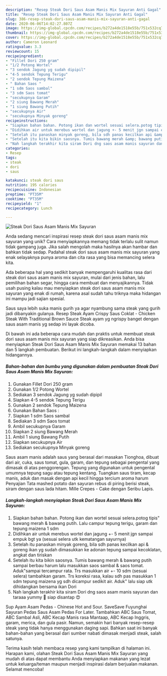 ```yaml
---
description: "Resep Steak Dori Saus Asam Manis Mix Sayuran Anti Gagal"
title: "Resep Steak Dori Saus Asam Manis Mix Sayuran Anti Gagal"
slug: 386-resep-steak-dori-saus-asam-manis-mix-sayuran-anti-gagal
date: 2020-06-06T14:02:27.807Z
image: https://img-global.cpcdn.com/recipes/b272a4de1518e55b/751x532cq70/steak-dori-saus-asam-manis-mix-sayuran-foto-resep-utama.jpg
thumbnail: https://img-global.cpcdn.com/recipes/b272a4de1518e55b/751x532cq70/steak-dori-saus-asam-manis-mix-sayuran-foto-resep-utama.jpg
cover: https://img-global.cpcdn.com/recipes/b272a4de1518e55b/751x532cq70/steak-dori-saus-asam-manis-mix-sayuran-foto-resep-utama.jpg
author: Cameron Leonard
ratingvalue: 3.3
reviewcount: 15
recipeingredient:
- "Fillet Dori 250 gram"
- "1/2 Potong Wortel"
- "3 sendok Jagung yg sudah dipipil"
- "4-5 sendok Tepung Terigu"
- "2 sendok Tepung Maizena"
- " Bahan Saos "
- "1 sdm Saos sambal"
- "3 sdm Saos tomat"
- "secukupnya Garam"
- "2 siung Bawang Merah"
- "1 siung Bawang Putih"
- "secukupnya Air"
- "secukupnya Minyak goreng"
recipeinstructions:
- "Siapkan bahan bahan. Potong ikan dan wortel sesuai selera.potog tipis&#34; bawang merah &amp; bawang putih. Lalu campur tepung terigu, garam dan tepung maizena 1 sdm"
- "Didihkan air untuk merebus wortel dan jagung +- 5 menit jgn sampai empuk bgt ya (sesuai selera utk kematangan sayurnya)"
- "Setelah itu panaskan minyak goreng, bila sdh panas kecilkan api &amp; goreng ikan yg sudah dimasukkan ke adonan tepung sampai kecoklatan, angkat dan tiriskan"
- "Setelah itu kita bikin saosnya. Tumis bawang merah &amp; bawang putih sampai berbau harum lalu masukkan saos sambal &amp; saos tomat. Aduk&#34;sampai tercampur rata. Trs masukkan air +- 10 sdm (sesuai selera) tambahkan garam. Trs koreksi rasa, kalau sdh pas masukkan 1 sdm tepung maizena yg sdh dicampur sedikit air. Aduk&#34; lalu siap utk dihidangkan bersama ikan Dori"
- "Nah langkah terakhir kita siram Dori dng saos asam manis sayuran dan taraaa yummy 🤤 siap disantap 😍"
categories:
- Resep
tags:
- steak
- dori
- saus

katakunci: steak dori saus 
nutrition: 195 calories
recipecuisine: Indonesian
preptime: "PT35M"
cooktime: "PT35M"
recipeyield: "1"
recipecategory: Lunch

---
```



![Steak Dori Saus Asam Manis Mix Sayuran](https://img-global.cpcdn.com/recipes/b272a4de1518e55b/751x532cq70/steak-dori-saus-asam-manis-mix-sayuran-foto-resep-utama.jpg)

Anda sedang mencari inspirasi resep steak dori saus asam manis mix sayuran yang unik? Cara menyiapkannya memang tidak terlalu sulit namun tidak gampang juga. Jika salah mengolah maka hasilnya akan hambar dan bahkan tidak sedap. Padahal steak dori saus asam manis mix sayuran yang enak selayaknya punya aroma dan cita rasa yang bisa memancing selera kita.

Ada beberapa hal yang sedikit banyak mempengaruhi kualitas rasa dari steak dori saus asam manis mix sayuran, mulai dari jenis bahan, lalu pemilihan bahan segar, hingga cara membuat dan menyajikannya. Tidak usah pusing kalau mau menyiapkan steak dori saus asam manis mix sayuran yang enak di rumah, karena asal sudah tahu triknya maka hidangan ini mampu jadi sajian spesial.

Saus saya lebih suka manis gurih ya agar nyambung sama steak yang gurih jadi dibanyakin gulanya. Resep Steak Ayam Crispy Saus Coklat - Chicken Steak With Traditional Brown Sauce Steak ayam yg ngrispy banget dengan saus asam manis yg sedap ini layak dicoba.


Di bawah ini ada beberapa cara mudah dan praktis untuk membuat steak dori saus asam manis mix sayuran yang siap dikreasikan. Anda bisa menyiapkan Steak Dori Saus Asam Manis Mix Sayuran memakai 13 bahan dan 5 langkah pembuatan. Berikut ini langkah-langkah dalam menyiapkan hidangannya.

<!--inarticleads1-->

##### Bahan-bahan dan bumbu yang digunakan dalam pembuatan Steak Dori Saus Asam Manis Mix Sayuran:

1. Gunakan Fillet Dori 250 gram
1. Gunakan 1/2 Potong Wortel
1. Sediakan 3 sendok Jagung yg sudah dipipil
1. Siapkan 4-5 sendok Tepung Terigu
1. Gunakan 2 sendok Tepung Maizena
1. Gunakan  Bahan Saos :
1. Siapkan 1 sdm Saos sambal
1. Sediakan 3 sdm Saos tomat
1. Ambil secukupnya Garam
1. Siapkan 2 siung Bawang Merah
1. Ambil 1 siung Bawang Putih
1. Siapkan secukupnya Air
1. Sediakan secukupnya Minyak goreng


Saus asam manis adalah saus yang berasal dari masakan Tionghoa, dibuat dari air, cuka, saus tomat, gula, garam, dan tepung sebagai pengental yang dimasak di atas penggorengan. Tepung yang digunakan untuk pengental umumnya tepung sagu atau tepung kentang. Tuangkan saus tiram, kecap manis, aduk dan masak dengan api kecil hingga tercium aroma harum Penyajian Tata mashed potato dan sayuran rebus di piring berisi steak, siram dengan saus lada hitam. Mille Crepes - Cake dengan Seribu Lapis. 

<!--inarticleads2-->

##### Langkah-langkah menyiapkan Steak Dori Saus Asam Manis Mix Sayuran:

1. Siapkan bahan bahan. Potong ikan dan wortel sesuai selera.potog tipis&#34; bawang merah &amp; bawang putih. Lalu campur tepung terigu, garam dan tepung maizena 1 sdm
1. Didihkan air untuk merebus wortel dan jagung +- 5 menit jgn sampai empuk bgt ya (sesuai selera utk kematangan sayurnya)
1. Setelah itu panaskan minyak goreng, bila sdh panas kecilkan api &amp; goreng ikan yg sudah dimasukkan ke adonan tepung sampai kecoklatan, angkat dan tiriskan
1. Setelah itu kita bikin saosnya. Tumis bawang merah &amp; bawang putih sampai berbau harum lalu masukkan saos sambal &amp; saos tomat. Aduk&#34;sampai tercampur rata. Trs masukkan air +- 10 sdm (sesuai selera) tambahkan garam. Trs koreksi rasa, kalau sdh pas masukkan 1 sdm tepung maizena yg sdh dicampur sedikit air. Aduk&#34; lalu siap utk dihidangkan bersama ikan Dori
1. Nah langkah terakhir kita siram Dori dng saos asam manis sayuran dan taraaa yummy 🤤 siap disantap 😍


Sup Ayam Asam Pedas - Chinese Hot and Sour. SaveSave Fuyunghai Sayuran Pedas Saus Asam Pedas For Later. Tambahkan ABC Saus Tomat, ABC Sambal Asli, ABC Kecap Manis rasa Mantaap, ABC Kecap Inggris, garam, merica, dan gula pasir. Namun, semakin hari banyak resep-resep steak yang tidak hanya menggunakan daging sapi. Bahkan saat ini banyak bahan-bahan yang berasal dari sumber nabati dimasak menjadi steak, salah satunya. 

Terima kasih telah membaca resep yang kami tampilkan di halaman ini. Harapan kami, olahan Steak Dori Saus Asam Manis Mix Sayuran yang mudah di atas dapat membantu Anda menyiapkan makanan yang lezat untuk keluarga/teman maupun menjadi inspirasi dalam berjualan makanan. Selamat mencoba!
